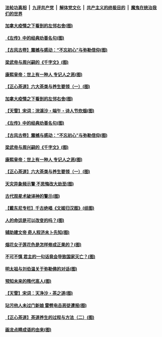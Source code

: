 ####  [法轮功真相](../../../../basic/blob/master/README.md?t=06230731) &nbsp;|&nbsp; [九评共产党](../../../../9ping.md/blob/master/README.md?t=06230731) &nbsp;|&nbsp; [解体党文化](../../../../jtdwh.md/blob/master/README.md?t=06230731)  &nbsp;|&nbsp; [共产主义的终极目的](../../../../gczydzjmd.md/blob/master/README.md?t=06230731) &nbsp;|&nbsp; [魔鬼在统治我们的世界](../../../../mgztzwmdsj.md/blob/master/README.md?t=06230731) 

#### [加拿大疫情之下看到的左邻右舍(图)](../pages/p7/937068.md?t=06230731) 

#### [《左传》中的经典劝善名句(图)](../pages/p7/936916.md?t=06230731) 

#### [【古风古卷】震撼与感动：“不忘初心”与弥勒信仰(图)](../pages/p7/937137.md?t=06230731) 

#### [梁武帝与周兴嗣的《千字文》(图)](../pages/p7/936914.md?t=06230731) 

#### [康熙皇帝：世上有一种人 专记人之恶(图)](../pages/p7/937141.md?t=06230731) 

#### [【正心茶道】六大茶类与养生要领（一）(图)](../pages/p7/936910.md?t=06230731) 

#### [加拿大疫情之下看到的左邻右舍(图)](../pages/p7/937068.md?t=06230731) 

#### [【天雪】宋词：浣溪沙・端午・诗人节炊烟(图)](../pages/p7/937130.md?t=06230731) 

#### [《左传》中的经典劝善名句(图)](../pages/p7/936916.md?t=06230731) 

#### [【古风古卷】震撼与感动：“不忘初心”与弥勒信仰(图)](../pages/p7/937137.md?t=06230731) 

#### [梁武帝与周兴嗣的《千字文》(图)](../pages/p7/936914.md?t=06230731) 

#### [康熙皇帝：世上有一种人 专记人之恶(图)](../pages/p7/937141.md?t=06230731) 

#### [【正心茶道】六大茶类与养生要领（一）(图)](../pages/p7/936910.md?t=06230731) 

#### [天灾异象频示警 不思悔改大劫至(图)](../pages/p7/937076.md?t=06230731) 

#### [古代观星术破译神的警示(图)](../pages/p7/936938.md?t=06230731) 

#### [【戴东尼专栏】千古绝唱《文姬归汉图》(组图)](../pages/p7/933598.md?t=06230731) 

#### [人的命运是可以改变的吗？(图)](../pages/p7/936633.md?t=06230731) 

#### [辅助建文帝 奇人程济未卜先知(图)](../pages/p7/936751.md?t=06230731) 

#### [烟花女子莲花色是怎样修成正果的？(图)](../pages/p7/936627.md?t=06230731) 

#### [不可不慎 君主的一句话竟会导致国家灭亡？(图)](../pages/p7/936921.md?t=06230731) 

#### [明太祖与刘伯温关于弥勒佛的对话(图)](../pages/p7/936918.md?t=06230731) 

#### [预知未来的隋代高人(图)](../pages/p7/936519.md?t=06230731) 

#### [【天雪】宋词：天净沙・茶之道(图)](../pages/p7/936606.md?t=06230731) 

#### [玷污他人未过门新娘 雷劈电击恶徒遭报(图)](../pages/p7/936730.md?t=06230731) 

#### [【正心茶道】茶道养生的过程与方法（二）(图)](../pages/p7/936188.md?t=06230731) 

#### [画龙点睛成语的由来(图)](../pages/p7/936521.md?t=06230731) 

